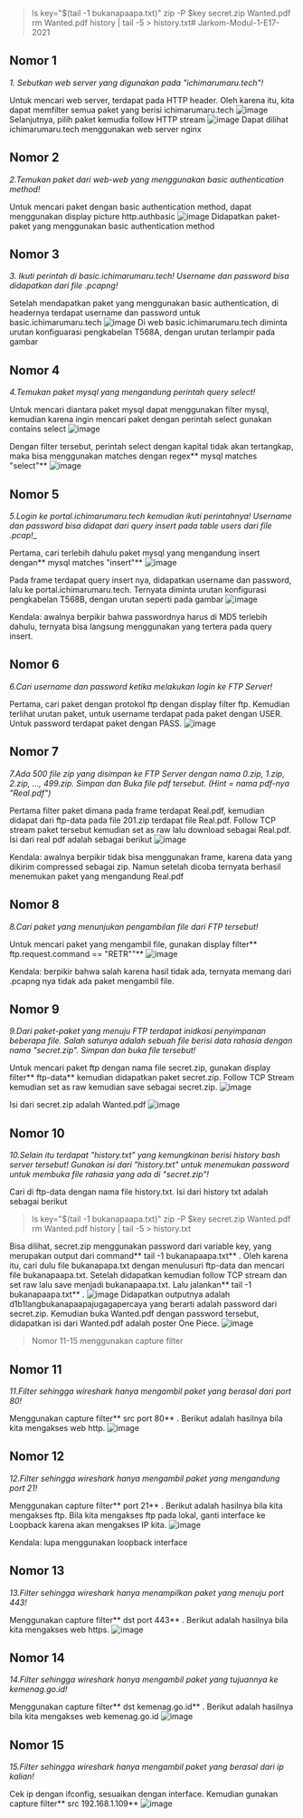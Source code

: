 > ls
> key="$(tail -1 bukanapaapa.txt)"
> zip -P $key secret.zip Wanted.pdf
> rm Wanted.pdf
> history | tail -5 > history.txt# Jarkom-Modul-1-E17-2021

## Nomor 1
_1. Sebutkan web server yang digunakan pada "ichimarumaru.tech"!_

Untuk mencari web server, terdapat pada HTTP header. Oleh karena itu, kita dapat memfilter semua paket yang berisi ichimarumaru.tech
![image](https://user-images.githubusercontent.com/49693862/134770746-fa8ae1e9-0569-4f3a-91bb-e4b9a05ab5bd.png)
Selanjutnya, pilih paket kemudia follow HTTP stream
![image](https://user-images.githubusercontent.com/49693862/134770760-9e8ad384-85e8-40e6-9345-b5982c306856.png)
Dapat dilihat ichimarumaru.tech menggunakan web server nginx

## Nomor 2
_2.Temukan paket dari web-web yang menggunakan basic authentication method!_

Untuk mencari paket dengan basic authentication method, dapat menggunakan display picture http.authbasic
![image](https://user-images.githubusercontent.com/49693862/134770800-8d6b02ee-e869-4172-a21f-faa4bcb6c761.png)
Didapatkan paket-paket yang menggunakan basic authentication method

## Nomor 3
_3. Ikuti perintah di basic.ichimarumaru.tech! Username dan password bisa didapatkan dari file .pcapng!_

Setelah mendapatkan paket yang menggunakan basic authentication, di headernya terdapat username dan password untuk basic.ichimarumaru.tech
![image](https://user-images.githubusercontent.com/49693862/134770846-a1b1580a-227f-4fd8-b163-53c2bee515b7.png)
Di web basic.ichimarumaru.tech diminta urutan konfiguarasi pengkabelan T568A, dengan urutan terlampir pada gambar

## Nomor 4
_4.Temukan paket mysql yang mengandung perintah query select!_

Untuk mencari diantara paket mysql dapat menggunakan filter mysql, kemudian karena ingin mencari paket dengan perintah select gunakan contains select
![image](https://user-images.githubusercontent.com/49693862/134771206-4e6fa6e2-fd41-4754-8156-5a1b41d89956.png)

Dengan filter tersebut, perintah select dengan kapital tidak akan tertangkap, maka bisa menggunakan matches dengan regex** mysql matches "select"**
![image](https://user-images.githubusercontent.com/49693862/134771278-42acf1d1-1b2f-4396-8b10-68ad232920f0.png)

## Nomor 5
_5.Login ke portal.ichimarumaru.tech kemudian ikuti perintahnya! Username dan password bisa didapat dari query insert pada table users dari file .pcap!__

Pertama, cari terlebih dahulu paket mysql yang mengandung insert dengan** mysql matches "insert"**
![image](https://user-images.githubusercontent.com/49693862/134771315-37940d47-d3bc-4710-80db-41be8c2f6181.png)

Pada frame terdapat query insert nya, didapatkan username dan password, lalu ke portal.ichimarumaru.tech. Ternyata diminta urutan konfigurasi pengkabelan T568B, dengan urutan seperti pada gambar
![image](https://user-images.githubusercontent.com/49693862/134771344-54a9d74e-cea3-4295-b388-a6b623038c91.png)

Kendala: awalnya berpikir bahwa passwordnya harus di MD5 terlebih dahulu, ternyata bisa langsung menggunakan yang tertera pada query insert.


## Nomor 6
_6.Cari username dan password ketika melakukan login ke FTP Server!_

Pertama, cari paket dengan protokol ftp dengan display filter ftp. Kemudian terlihat urutan paket, untuk username terdapat pada paket dengan USER. Untuk password terdapat paket dengan PASS.
![image](https://user-images.githubusercontent.com/49693862/134771370-ac7bda12-ddcd-4348-b079-214bd6b4c065.png)

## Nomor 7
_7.Ada 500 file zip yang disimpan ke FTP Server dengan nama 0.zip, 1.zip, 2.zip, ..., 499.zip. Simpan dan Buka file pdf tersebut. (Hint = nama pdf-nya "Real.pdf")_

Pertama filter paket dimana pada frame terdapat Real.pdf, kemudian didapat dari ftp-data pada file 201.zip terdapat file Real.pdf. Follow TCP stream paket tersebut kemudian set as raw lalu download sebagai Real.pdf. Isi dari real pdf adalah sebagai berikut
![image](https://user-images.githubusercontent.com/49693862/134771662-9fed77ce-c760-4676-be12-59fcce22c223.png)

Kendala: awalnya berpikir tidak bisa menggunakan frame, karena data yang dikirim compressed sebagai zip. Namun setelah dicoba ternyata berhasil menemukan paket yang mengandung Real.pdf

## Nomor 8
_8.Cari paket yang menunjukan pengambilan file dari FTP tersebut!_

Untuk mencari paket yang mengambil file, gunakan display filter** ftp.request.command  == "RETR""**
![image](https://user-images.githubusercontent.com/49693862/134771706-34ebcd2c-0c41-426e-be95-34fa00aa1fc7.png)

Kendala: berpikir bahwa salah karena hasil tidak ada, ternyata memang dari .pcapng nya tidak ada paket mengambil file.

## Nomor 9
_9.Dari paket-paket yang menuju FTP terdapat inidkasi penyimpanan beberapa file. Salah satunya adalah sebuah file berisi data rahasia dengan nama "secret.zip". Simpan dan buka file tersebut!_

Untuk mencari paket ftp dengan nama file secret.zip, gunakan display filter** ftp-data** kemudian didapatkan paket secret.zip. Follow TCP Stream kemudian set as raw kemudian save sebagai secret.zip.
![image](https://user-images.githubusercontent.com/49693862/134771749-52b9d0ce-2999-4fcf-b40d-ed61a4dd78ff.png)

Isi dari secret.zip adalah Wanted.pdf
![image](https://user-images.githubusercontent.com/49693862/134771755-1c292f7d-e0ec-4d26-af62-c1364aef961b.png)

## Nomor 10
_10.Selain itu terdapat "history.txt" yang kemungkinan berisi history bash server tersebut! Gunakan isi dari "history.txt" untuk menemukan password untuk membuka file rahasia yang ada di "secret.zip"!_

Cari di ftp-data dengan nama file history.txt. Isi dari history txt adalah sebagai berikut
> ls
> key="$(tail -1 bukanapaapa.txt)"
> zip -P $key secret.zip Wanted.pdf
> rm Wanted.pdf
> history | tail -5 > history.txt

Bisa dilihat, secret.zip menggunakan password dari variable key, yang merupakan output dari command** tail -1 bukanapaapa.txt** . Oleh karena itu, cari dulu file bukanapapa.txt dengan menulusuri ftp-data dan mencari file bukanapaapa.txt. Setelah didapatkan kemudian follow TCP stream dan set raw lalu save menjadi bukanapaapa.txt. Lalu jalankan** tail -1 bukanapaapa.txt** . 
![image](https://user-images.githubusercontent.com/49693862/134771927-975c4157-9fbf-448b-97c1-6648197d76b5.png)
Didapatkan outputnya adalah d1b1langbukanapaapajugagapercaya yang berarti adalah password dari secret.zip. Kemudian buka Wanted.pdf dengan password tersebut, didapatkan isi dari Wanted.pdf adalah poster One Piece.
![image](https://user-images.githubusercontent.com/49693862/134771957-64142156-c512-42c5-8399-b1ed8edeb4d4.png)

> Nomor 11-15 menggunakan capture filter

## Nomor 11
_11.Filter sehingga wireshark hanya mengambil paket yang berasal dari port 80!_

Menggunakan capture filter** src port 80** . Berikut adalah hasilnya bila kita mengakses web http.
![image](https://user-images.githubusercontent.com/49693862/134772003-7c919c86-4581-4a8e-a2fb-0fccb9e939b2.png)

## Nomor 12
_12.Filter sehingga wireshark hanya mengambil paket yang mengandung port 21!_

Menggunakan capture filter** port 21** . Berikut adalah hasilnya bila kita mengakses ftp. Bila kita mengakses ftp pada lokal, ganti interface ke Loopback karena akan mengakses IP kita.
![image](https://user-images.githubusercontent.com/49693862/134772017-1b6ff771-59ca-4a2a-a0f7-f8cd8bbabfc9.png)

Kendala: lupa menggunakan loopback interface

## Nomor 13   
_13.Filter sehingga wireshark hanya menampilkan paket yang menuju port 443!_

Menggunakan capture filter** dst port 443** . Berikut adalah hasilnya bila kita mengakses web https.
![image](https://user-images.githubusercontent.com/49693862/134772042-fd4a68ae-d616-4cc9-8ba5-ffe60e16056a.png)

## Nomor 14
_14.Filter sehingga wireshark hanya mengambil paket yang tujuannya ke kemenag.go.id!_

Menggunakan capture filter** dst kemenag.go.id** . Berikut adalah hasilnya bila kita mengakses web kemenag.go.id
![image](https://user-images.githubusercontent.com/49693862/134772054-73f0622d-7341-4b1d-a39a-b7638b1b1a99.png)

## Nomor 15
_15.Filter sehingga wireshark hanya mengambil paket yang berasal dari ip kalian!_

Cek ip dengan ifconfig, sesuaikan dengan interface. Kemudian gunakan capture filter** src 192.168.1.109**
![image](https://user-images.githubusercontent.com/49693862/134772076-2f67ed9d-f809-4246-8b12-813805bbcfdc.png)



